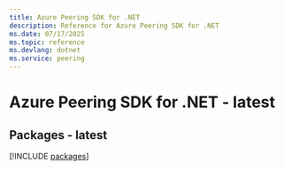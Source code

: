 ```yaml
---
title: Azure Peering SDK for .NET
description: Reference for Azure Peering SDK for .NET
ms.date: 07/17/2025
ms.topic: reference
ms.devlang: dotnet
ms.service: peering
---
```

# Azure Peering SDK for .NET - latest
## Packages - latest
[!INCLUDE [packages](peering-index.md)]